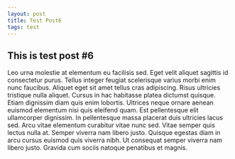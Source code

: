 ```yaml
---
layout: post
title: Test Post6
tags: test
---
```


## This is test post #6

Leo urna molestie at elementum eu facilisis sed. Eget velit aliquet sagittis id consectetur purus. Tellus integer feugiat scelerisque varius morbi enim nunc faucibus. Aliquet eget sit amet tellus cras adipiscing. Risus ultricies tristique nulla aliquet. Cursus in hac habitasse platea dictumst quisque. Etiam dignissim diam quis enim lobortis. Ultrices neque ornare aenean euismod elementum nisi quis eleifend quam. Est pellentesque elit ullamcorper dignissim. In pellentesque massa placerat duis ultricies lacus sed. Arcu vitae elementum curabitur vitae nunc sed. Vitae semper quis lectus nulla at. Semper viverra nam libero justo. Quisque egestas diam in arcu cursus euismod quis viverra nibh. Ut consequat semper viverra nam libero justo. Gravida cum sociis natoque penatibus et magnis.